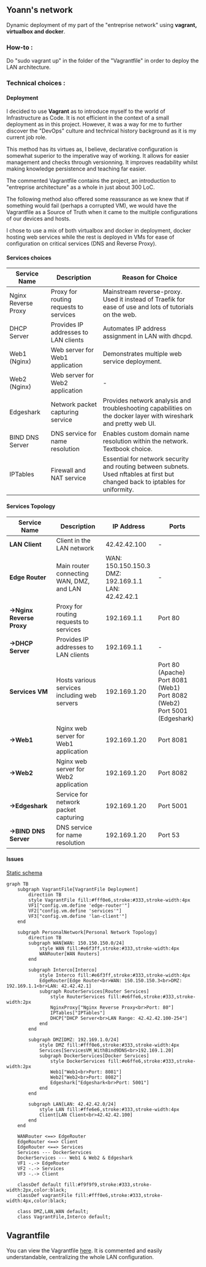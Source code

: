 ## Yoann's network

Dynamic deployment of my part of the "entreprise network" using **vagrant, virtualbox and docker**.

### How-to :
Do "sudo vagrant up" in the folder of the "Vagrantfile" in order to deploy the LAN architecture.

### Technical choices : 
#### Deployment
I decided to use **Vagrant** as to introduce myself to the world of Infrastructure as Code. It is not efficient in the context of a small deployment as in this project. However, it was a way for me to further discover the "DevOps" culture and technical history background as it is my current job role.

This method has its virtues as, I believe, declarative configuration is somewhat superior to the imperative way of working. It allows for easier management and checks through versionning. It improves readability whilst making knowledge persistence and teaching far easier. 

The commented Vagrantfile contains the project, an introduction to "entreprise architecture" as a whole in just about 300 LoC.

The following method also offered some reassurance as we knew that if something would fail (perhaps a corrupted VM), we would have the Vagrantfile as a Source of Truth when it came to the multiple configurations of our devices and hosts.

I chose to use a mix of both virtualbox and docker in deployment, docker hosting web services while the rest is deployed in VMs for ease of configuration on critical services (DNS and Reverse Proxy).

#### Services choices
| Service Name       | Description                                    | Reason for Choice |
|--------------------|------------------------------------------------|-------------------|
| Nginx Reverse Proxy| Proxy for routing requests to services         | Mainstream reverse-proxy. Used it instead of Traefik for ease of use and lots of tutorials on the web.  |
| DHCP Server        | Provides IP addresses to LAN clients           | Automates IP address assignment in LAN with dhcpd. |
| Web1 (Nginx)       | Web server for Web1 application                | Demonstrates multiple web service deployment. |
| Web2 (Nginx)       | Web server for Web2 application                | - |
| Edgeshark          | Network packet capturing service               | Provides network analysis and troubleshooting capabilities on the docker layer with wireshark and pretty web UI. |
| BIND DNS Server    | DNS service for name resolution                | Enables custom domain name resolution within the network. Textbook choice. |
| IPTables           | Firewall and NAT service                       | Essential for network security and routing between subnets. Used nftables at first but changed back to iptables for uniformity. |

#### Services Topology
| Service Name       | Description                                    | IP Address         | Ports              |
|--------------------|------------------------------------------------|---------------------|--------------------|
| **LAN Client**      | Client in the LAN network                       | 42.42.42.100       | -                  |
| **Edge Router**     | Main router connecting WAN, DMZ, and LAN      | WAN: 150.150.150.3 <br> DMZ: 192.169.1.1 <br> LAN: 42.42.42.1 | -                  |
| **->Nginx Reverse Proxy** | Proxy for routing requests to services    | 192.169.1.1        | Port 80            |
| **->DHCP Server**     | Provides IP addresses to LAN clients           | 192.169.1.1        | -                  |
| **Services VM**     | Hosts various services including web servers   | 192.169.1.20       | Port 80 (Apache) <br> Port 8081 (Web1) <br> Port 8082 (Web2) <br> Port 5001 (Edgeshark) |
| **->Web1**            | Nginx web server for Web1 application          | 192.169.1.20       | Port 8081          |
| **->Web2**            | Nginx web server for Web2 application          | 192.169.1.20       | Port 8082          |
| **->Edgeshark**       | Service for network packet capturing            | 192.169.1.20       | Port 5001          |
| **->BIND DNS Server** | DNS service for name resolution                 | 192.169.1.20       | Port 53            |


#### Issues

    
[Static schema](yoannn-net/schema_mermaid.png)

```mermaid
graph TB
    subgraph VagrantFile[VagrantFile Deployment]
        direction TB
        style VagrantFile fill:#fff0e6,stroke:#333,stroke-width:4px
        VF1["config.vm.define 'edge-router'"]
        VF2["config.vm.define 'services'"]
        VF3["config.vm.define 'lan-client'"]
    end

    subgraph PersonalNetwork[Personal Network Topology]
        direction TB
        subgraph WAN[WAN: 150.150.150.0/24]
            style WAN fill:#e6f3ff,stroke:#333,stroke-width:4px
            WANRouter[WAN Routers]
        end

        subgraph Interco[Interco]
            style Interco fill:#e6f3ff,stroke:#333,stroke-width:4px
            EdgeRouter[Edge Router<br>WAN: 150.150.150.3<br>DMZ: 192.169.1.1<br>LAN: 42.42.42.1]
            subgraph RouterServices[Router Services]
                style RouterServices fill:#e6ffe6,stroke:#333,stroke-width:2px
                NginxProxy["Nginx Reverse Proxy<br>Port: 80"]
                IPTables["IPTables"]
                DHCP["DHCP Server<br>LAN Range: 42.42.42.100-254"]
            end
        end

        subgraph DMZ[DMZ: 192.169.1.0/24]
            style DMZ fill:#fff0e6,stroke:#333,stroke-width:4px
            Services[ServicesVM_WithBind9DNS<br>192.169.1.20]
            subgraph DockerServices[Docker Services]
                style DockerServices fill:#e6ffe6,stroke:#333,stroke-width:2px
                Web1["Web1<br>Port: 8081"]
                Web2["Web2<br>Port: 8082"]
                Edgeshark["Edgeshark<br>Port: 5001"]
            end
        end

        subgraph LAN[LAN: 42.42.42.0/24]
            style LAN fill:#ffe6e6,stroke:#333,stroke-width:4px
            Client[LAN Client<br>42.42.42.100]
        end
    end

    WANRouter <==> EdgeRouter
    EdgeRouter <==> Client
    EdgeRouter <==> Services
    Services --- DockerServices
    DockerServices --- Web1 & Web2 & Edgeshark
    VF1 -.-> EdgeRouter
    VF2 -.-> Services
    VF3 -.-> Client

    classDef default fill:#f9f9f9,stroke:#333,stroke-width:2px,color:black;
    classDef vagrantFile fill:#fff0e6,stroke:#333,stroke-width:4px,color:black;
    
    class DMZ,LAN,WAN default;
    class VagrantFile,Interco default;
```

## Vagrantfile

You can view the Vagrantfile [here](./yoannn-net/Vagrantfile).
It is commented and easily understandable, centralizing the whole LAN configuration.

